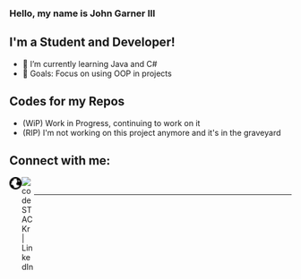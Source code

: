 ### Hello, my name is John Garner III

## I'm a Student and Developer!
- 🌱 I’m currently learning Java and C#
- 🥅 Goals: Focus on using OOP in projects


## Codes for my Repos
- (WiP) Work in Progress, continuing to work on it
- (RIP) I'm not working on this project anymore and it's in the graveyard


## Connect with me:

[<img align="left" alt="codeSTACKr.com" width="22px" src="https://raw.githubusercontent.com/iconic/open-iconic/master/svg/globe.svg" />][website]
[<img align="left" alt="codeSTACKr | LinkedIn" width="22px" src="https://cdn.jsdelivr.net/npm/simple-icons@v3/icons/linkedin.svg" />][linkedin]


<br>

---




[website]: https://johngarneriii.github.io/
[linkedin]: https://www.linkedin.com/in/johngarneriii/
